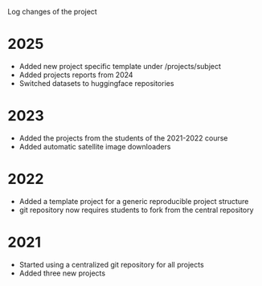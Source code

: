 Log changes of the project


# 2025

- Added new project specific template under /projects/subject
- Added projects reports from 2024
- Switched datasets to huggingface repositories

# 2023

- Added the projects from the students of the 2021-2022 course
- Added automatic satellite image downloaders

# 2022

- Added a template project for a generic reproducible project structure
- git repository now requires students to fork from the central repository

# 2021
- Started using a centralized git repository for all projects
- Added three new projects

